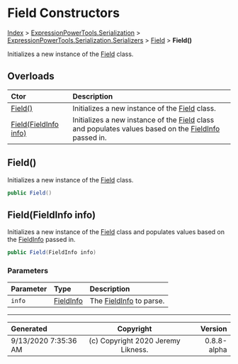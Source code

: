 ﻿# Field Constructors

[Index](../index.md) > [ExpressionPowerTools.Serialization](ExpressionPowerTools.Serialization.a.md) > [ExpressionPowerTools.Serialization.Serializers](ExpressionPowerTools.Serialization.Serializers.n.md) > [Field](ExpressionPowerTools.Serialization.Serializers.Field.cs.md) > **Field()**

Initializes a new instance of the [Field](ExpressionPowerTools.Serialization.Serializers.Field.cs.md) class.

## Overloads

| Ctor | Description |
| :-- | :-- |
| [Field()](#field) | Initializes a new instance of the [Field](ExpressionPowerTools.Serialization.Serializers.Field.cs.md) class. |
| [Field(FieldInfo info)](#fieldfieldinfo-info) | Initializes a new instance of the [Field](ExpressionPowerTools.Serialization.Serializers.Field.cs.md) class and            populates values based on the [FieldInfo](https://docs.microsoft.com/dotnet/api/system.reflection.fieldinfo) passed in. |

## Field()

Initializes a new instance of the [Field](ExpressionPowerTools.Serialization.Serializers.Field.cs.md) class.

```csharp
public Field()
```



## Field(FieldInfo info)

Initializes a new instance of the [Field](ExpressionPowerTools.Serialization.Serializers.Field.cs.md) class and
            populates values based on the [FieldInfo](https://docs.microsoft.com/dotnet/api/system.reflection.fieldinfo) passed in.

```csharp
public Field(FieldInfo info)
```

### Parameters

| Parameter | Type | Description |
| :-- | :-- | :-- |
| `info` | [FieldInfo](https://docs.microsoft.com/dotnet/api/system.reflection.fieldinfo) | The [FieldInfo](https://docs.microsoft.com/dotnet/api/system.reflection.fieldinfo) to parse. |



---

| Generated | Copyright | Version |
| :-- | :-: | --: |
| 9/13/2020 7:35:36 AM | (c) Copyright 2020 Jeremy Likness. | 0.8.8-alpha |
